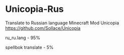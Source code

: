 # Unicopia-Rus
Translate to Russian language Minecraft Mod Unicopia https://github.com/Sollace/Unicopia

ru_ru.lang - 95%

spellbok translate - 5%
